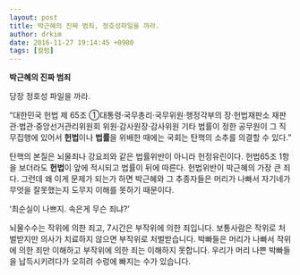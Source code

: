 ```yaml
---
layout: post
title: 박근혜의 진짜 범죄, 정호성파일을 까라.
author: drkim
date: 2016-11-27 19:14:45 +0900
tags: [컬럼]
---
```

  **박근혜의 진짜 범죄** 

당장 정호성 파일을 까라. 

  


“대한민국 헌법 제 65조 ①대통령·국무총리·국무위원·행정각부의 장·헌법재판소 재판관·법관·중앙선거관리위원회 위원·감사원장·감사위원 기타 법률이 정한 공무원이 그 직무집행에 있어서 **헌법**이나 **법률**을 위배한 때에는 국회는 탄핵의 소추를 의결할 수 있다.” 

  


탄핵의 본질은 뇌물죄나 강요죄와 같은 법률위반이 아니라 헌정유린이다. 헌법65조 1항을 보더라도 **헌법**이 앞에 적시되고 법률이 뒤에 따른다. 헌법위반이 박근혜의 가장 큰 죄다. 그런데 왜 이게 문제가 되는가 하면 박근혜와 그 추종자들은 머리가 나빠서 자기네가 무엇을 잘못했는지 도무지 이해를 못하기 때문이다. 

  


‘최순실이 나쁘지. 속은게 무슨 죄냐?’    


  


뇌물수수는 작위에 의한 죄고, 7시간은 부작위에 의한 죄입니다. 보통사람은 작위로 처벌받지만 의사가 치료하지 않으면 부작위로 처벌받습니다. 박빠들은 머리가 나빠서 작위에 의한 죄만 이해하고 부작위에 의한 죄는 이해하지 못합니다. 우리가 머리 나쁜 박빠들을 납득시키려다가 오히려 수렁에 빠지는 수가 있습니다.
